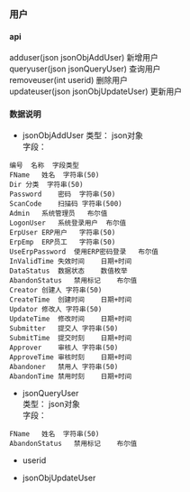 ### 用户  

#### api  
adduser(json jsonObjAddUser)  新增用户  
queryuser(json jsonQueryUser)  查询用户  
removeuser(int userid)  删除用户  
updateuser(json jsonObjUpdateUser)  更新用户  

#### 数据说明  

* jsonObjAddUser
类型： json对象  
字段：  
```
编号	名称	字段类型
FName	姓名	字符串(50)
Dir	分类	字符串(50)
Password	密码	字符串(50)
ScanCode	扫描码	字符串(500)
Admin	系统管理员	布尔值
LogonUser	系统登录用户	布尔值
ErpUser	ERP用户	字符串(50)
ErpEmp	ERP员工	字符串(50)
UseErpPassword	使用ERP密码登录	布尔值
InValidTime	失效时间	日期+时间
DataStatus	数据状态	数值枚举
AbandonStatus	禁用标记	布尔值
Creator	创建人	字符串(50)
CreateTime	创建时间	日期+时间
Updator	修改人	字符串(50)
UpdateTime	修改时间	日期+时间
Submitter	提交人	字符串(50)
SubmitTime	提交时刻	日期+时间
Approver	审核人	字符串(50)
ApproveTime	审核时刻	日期+时间
Abandoner	禁用人	字符串(50)
AbandonTime	禁用时刻	日期+时间
```


* jsonQueryUser  
类型： json对象  
字段： 
``` 
FName	姓名	字符串(50)
AbandonStatus	禁用标记	布尔值
```

* userid  

* jsonObjUpdateUser  

